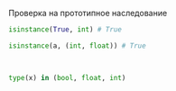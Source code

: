 Проверка на прототипное наследование


```python
isinstance(True, int) # True

isinstance(a, (int, float)) # True



type(x) in (bool, float, int)
```

<!--  -->

```python

```